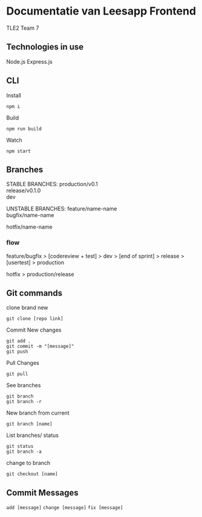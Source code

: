 # Documentatie van Leesapp Frontend
TLE2 Team 7

## Technologies in use
Node.js
Express.js

## CLI

Install 

`npm i`

Build

`npm run build`

Watch

`npm start`

## Branches

STABLE BRANCHES:
production/v0.1  
release/v0.1.0  
dev  

UNSTABLE BRANCHES:
feature/name-name  
bugfix/name-name  

hotfix/name-name  

### flow

feature/bugfix > [codereview + test] > dev > [end of sprint] > release > [usertest] > production

hotfix > production/release  

## Git commands

clone brand new
```
git clone [repo link]
```

Commit New changes
```
git add .
git commit -m "[message]"
git push
```

Pull Changes
```
git pull
```

See branches
```
git branch
git branch -r
```

New branch from current
```
git branch [name]
```

List branches/ status 
```
git status
git branch -a
```

change to branch
```
git checkout [name]
```

## Commit Messages

`add [message]`
`change [message]`
`fix [message]`